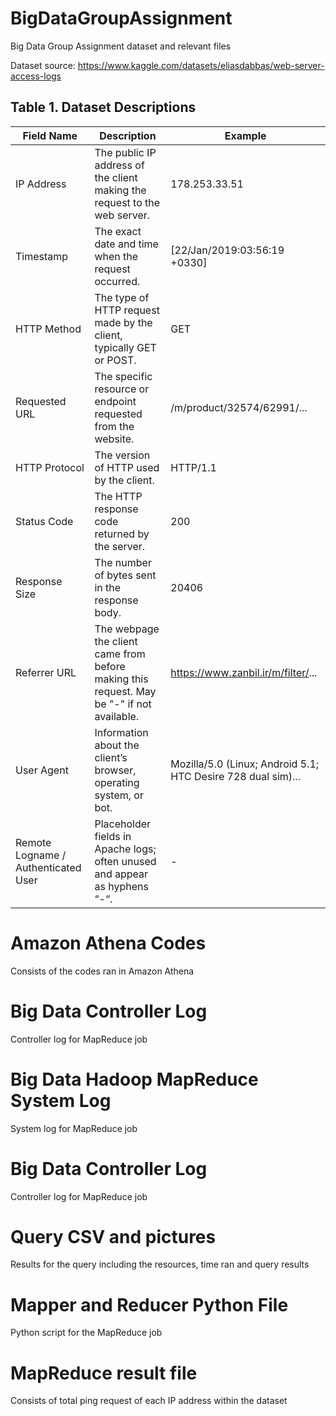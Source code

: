 # BigDataGroupAssignment
Big Data Group Assignment dataset and relevant files

Dataset source:
https://www.kaggle.com/datasets/eliasdabbas/web-server-access-logs

## Table 1. Dataset Descriptions

| Field Name                          | Description                                                                                              | Example                                                                                                          |
|--------------------------------------|----------------------------------------------------------------------------------------------------------|------------------------------------------------------------------------------------------------------------------|
| IP Address                           | The public IP address of the client making the request to the web server.                                | 178.253.33.51                                                                                                    |
| Timestamp                            | The exact date and time when the request occurred.                                                       | [22/Jan/2019:03:56:19 +0330]                                                                                     |
| HTTP Method                          | The type of HTTP request made by the client, typically GET or POST.                                      | GET                                                                                                              |
| Requested URL                        | The specific resource or endpoint requested from the website.                                            | /m/product/32574/62991/...                                                                                       |
| HTTP Protocol                        | The version of HTTP used by the client.                                                                  | HTTP/1.1                                                                                                         |
| Status Code                          | The HTTP response code returned by the server.                                                           | 200                                                                                                              |
| Response Size                        | The number of bytes sent in the response body.                                                           | 20406                                                                                                            |
| Referrer URL                         | The webpage the client came from before making this request. May be "-" if not available.                | https://www.zanbil.ir/m/filter/...                                                                               |
| User Agent                           | Information about the client’s browser, operating system, or bot.                                        | Mozilla/5.0 (Linux; Android 5.1; HTC Desire 728 dual sim)...                                                      |
| Remote Logname / Authenticated User  | Placeholder fields in Apache logs; often unused and appear as hyphens “-“.                               | -                                                                                                                |


# Amazon Athena Codes
Consists of the codes ran in Amazon Athena

# Big Data Controller Log
Controller log for MapReduce job

# Big Data Hadoop MapReduce System Log
System log for MapReduce job

# Big Data Controller Log
Controller log for MapReduce job

# Query CSV and pictures
Results for the query including the resources, time ran and query results

# Mapper and Reducer Python File
Python script for the MapReduce job

# MapReduce result file
Consists of total ping request of each IP address within the dataset
